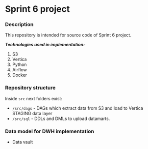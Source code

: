 # Sprint 6 project

### Description
This repository is intended for source code of Sprint 6 project.  

***Technologies used in implementation:***
1. S3
2. Vertica
3. Python
4. Airflow
5. Docker

### Repository structure
Inside `src` next folders exist:
- `/src/dags` - DAGs which extract data from S3 and load to Vertica STAGING data layer
- `/src/sql` - DDLs and DMLs to upload datamarts.

### Data model for DWH implementation
- Data vault
